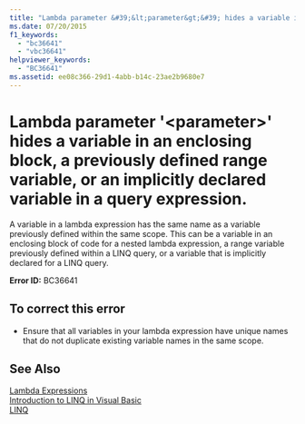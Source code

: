 ```yaml
---
title: "Lambda parameter &#39;&lt;parameter&gt;&#39; hides a variable in an enclosing block, a previously defined range variable, or an implicitly declared variable in a query expression."
ms.date: 07/20/2015
f1_keywords: 
  - "bc36641"
  - "vbc36641"
helpviewer_keywords: 
  - "BC36641"
ms.assetid: ee08c366-29d1-4abb-b14c-23ae2b9680e7
---
```

# Lambda parameter &#39;&lt;parameter&gt;&#39; hides a variable in an enclosing block, a previously defined range variable, or an implicitly declared variable in a query expression.
A variable in a lambda expression has the same name as a variable previously defined within the same scope. This can be a variable in an enclosing block of code for a nested lambda expression, a range variable previously defined within a LINQ query, or a variable that is implicitly declared for a LINQ query.  
  
 **Error ID:** BC36641  
  
## To correct this error  
  
-   Ensure that all variables in your lambda expression have unique names that do not duplicate existing variable names in the same scope.  
  
## See Also  
 [Lambda Expressions](../../visual-basic/programming-guide/language-features/procedures/lambda-expressions.md)  
 [Introduction to LINQ in Visual Basic](../../visual-basic/programming-guide/language-features/linq/introduction-to-linq.md)  
 [LINQ](../../visual-basic/programming-guide/language-features/linq/index.md)
